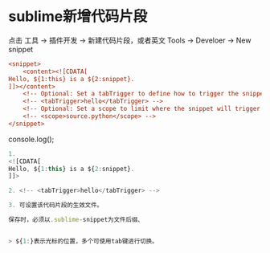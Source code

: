 



# sublime新增代码片段<!DOCTYPE html>
点击 工具 -> 插件开发 -> 新建代码片段，或者英文 Tools -> Develoer -> New snippet

```ini
<snippet>
	<content><![CDATA[
Hello, ${1:this} is a ${2:snippet}.
]]></content>
	<!-- Optional: Set a tabTrigger to define how to trigger the snippet -->
	<!-- <tabTrigger>hello</tabTrigger> -->
	<!-- Optional: Set a scope to limit where the snippet will trigger -->
	<!-- <scope>source.python</scope> -->
</snippet>
```

console.log();
```js
1. 
<![CDATA[
Hello, ${1:this} is a ${2:snippet}.
]]>

2. <!-- <tabTrigger>hello</tabTrigger> -->

3. 可设置该代码片段的生效文件。

保存时，必须以.sublime-snippet为文件后缀、


> ${1:}表示光标的位置，多个可使用tab键进行切换。
```